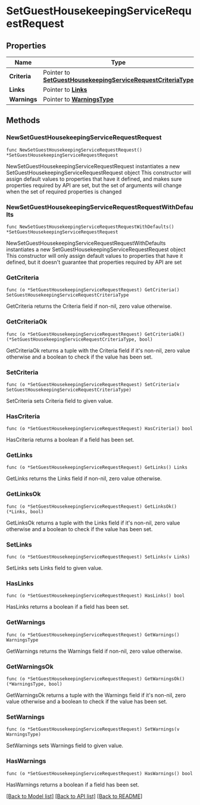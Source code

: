 # SetGuestHousekeepingServiceRequestRequest

## Properties

Name | Type | Description | Notes
------------ | ------------- | ------------- | -------------
**Criteria** | Pointer to [**SetGuestHousekeepingServiceRequestCriteriaType**](SetGuestHousekeepingServiceRequestCriteriaType.md) |  | [optional] 
**Links** | Pointer to [**Links**](Links.md) |  | [optional] 
**Warnings** | Pointer to [**WarningsType**](WarningsType.md) |  | [optional] 

## Methods

### NewSetGuestHousekeepingServiceRequestRequest

`func NewSetGuestHousekeepingServiceRequestRequest() *SetGuestHousekeepingServiceRequestRequest`

NewSetGuestHousekeepingServiceRequestRequest instantiates a new SetGuestHousekeepingServiceRequestRequest object
This constructor will assign default values to properties that have it defined,
and makes sure properties required by API are set, but the set of arguments
will change when the set of required properties is changed

### NewSetGuestHousekeepingServiceRequestRequestWithDefaults

`func NewSetGuestHousekeepingServiceRequestRequestWithDefaults() *SetGuestHousekeepingServiceRequestRequest`

NewSetGuestHousekeepingServiceRequestRequestWithDefaults instantiates a new SetGuestHousekeepingServiceRequestRequest object
This constructor will only assign default values to properties that have it defined,
but it doesn't guarantee that properties required by API are set

### GetCriteria

`func (o *SetGuestHousekeepingServiceRequestRequest) GetCriteria() SetGuestHousekeepingServiceRequestCriteriaType`

GetCriteria returns the Criteria field if non-nil, zero value otherwise.

### GetCriteriaOk

`func (o *SetGuestHousekeepingServiceRequestRequest) GetCriteriaOk() (*SetGuestHousekeepingServiceRequestCriteriaType, bool)`

GetCriteriaOk returns a tuple with the Criteria field if it's non-nil, zero value otherwise
and a boolean to check if the value has been set.

### SetCriteria

`func (o *SetGuestHousekeepingServiceRequestRequest) SetCriteria(v SetGuestHousekeepingServiceRequestCriteriaType)`

SetCriteria sets Criteria field to given value.

### HasCriteria

`func (o *SetGuestHousekeepingServiceRequestRequest) HasCriteria() bool`

HasCriteria returns a boolean if a field has been set.

### GetLinks

`func (o *SetGuestHousekeepingServiceRequestRequest) GetLinks() Links`

GetLinks returns the Links field if non-nil, zero value otherwise.

### GetLinksOk

`func (o *SetGuestHousekeepingServiceRequestRequest) GetLinksOk() (*Links, bool)`

GetLinksOk returns a tuple with the Links field if it's non-nil, zero value otherwise
and a boolean to check if the value has been set.

### SetLinks

`func (o *SetGuestHousekeepingServiceRequestRequest) SetLinks(v Links)`

SetLinks sets Links field to given value.

### HasLinks

`func (o *SetGuestHousekeepingServiceRequestRequest) HasLinks() bool`

HasLinks returns a boolean if a field has been set.

### GetWarnings

`func (o *SetGuestHousekeepingServiceRequestRequest) GetWarnings() WarningsType`

GetWarnings returns the Warnings field if non-nil, zero value otherwise.

### GetWarningsOk

`func (o *SetGuestHousekeepingServiceRequestRequest) GetWarningsOk() (*WarningsType, bool)`

GetWarningsOk returns a tuple with the Warnings field if it's non-nil, zero value otherwise
and a boolean to check if the value has been set.

### SetWarnings

`func (o *SetGuestHousekeepingServiceRequestRequest) SetWarnings(v WarningsType)`

SetWarnings sets Warnings field to given value.

### HasWarnings

`func (o *SetGuestHousekeepingServiceRequestRequest) HasWarnings() bool`

HasWarnings returns a boolean if a field has been set.


[[Back to Model list]](../README.md#documentation-for-models) [[Back to API list]](../README.md#documentation-for-api-endpoints) [[Back to README]](../README.md)


